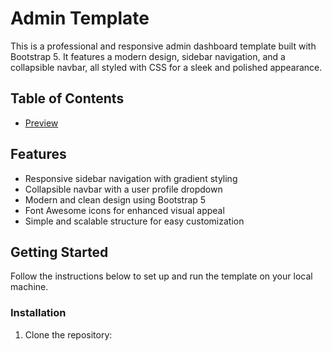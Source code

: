 # Admin Template

This is a professional and responsive admin dashboard template built with Bootstrap 5. It features a modern design, sidebar navigation, and a collapsible navbar, all styled with CSS for a sleek and polished appearance.

## Table of Contents

- [Preview]((https://moinakbootstrapdashboard.netlify.app/))
## Features

- Responsive sidebar navigation with gradient styling
- Collapsible navbar with a user profile dropdown
- Modern and clean design using Bootstrap 5
- Font Awesome icons for enhanced visual appeal
- Simple and scalable structure for easy customization

## Getting Started

Follow the instructions below to set up and run the template on your local machine.

### Installation

1. Clone the repository:
